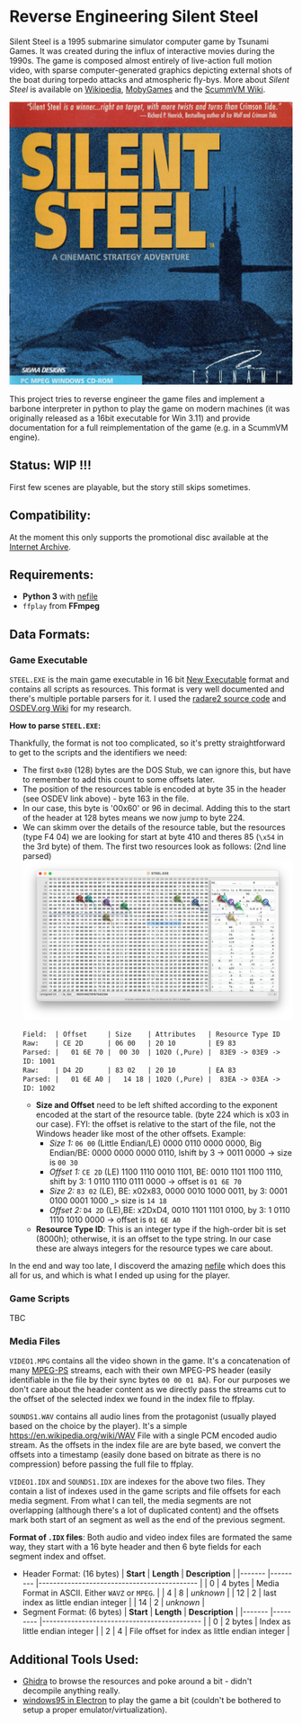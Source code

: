 # Reverse Engineering Silent Steel

Silent Steel is a 1995 submarine simulator computer game by Tsunami Games. It was created during the influx of interactive movies during the 1990s. The game is composed almost entirely of live-action full motion video, with sparse computer-generated graphics depicting external shots of the boat during torpedo attacks and atmospheric fly-bys. More about _Silent Steel_ is available on [Wikipedia](https://en.wikipedia.org/wiki/Silent_Steel), [MobyGames](https://www.mobygames.com/game/7993/silent-steel/) and the [ScummVM Wiki](https://wiki.scummvm.org/index.php/Silent_Steel).

![CD Cover](cover.jpg)

This project tries to reverse engineer the game files and implement a barbone interpreter in python to play the game on modern machines (it was originally released as a 16bit executable for Win 3.11) and provide documentation for a full reimplementation of the game (e.g. in a ScummVM engine).

## Status: WIP !!!

First few scenes are playable, but the story still skips sometimes.

## Compatibility:

At the moment this only supports the promotional disc available at the [Internet Archive](https://archive.org/details/silentsteeldisconepromotional).

## Requirements:

- **Python 3** with [nefile](https://github.com/npjg/nefile)
- `ffplay` from **FFmpeg**

## Data Formats:

### Game Executable

`STEEL.EXE` is the main game executable in 16 bit [New Executable](https://en.wikipedia.org/wiki/New_Executable) format and contains all scripts as resources. This format is very well documented and there's multiple portable parsers for it. I used the [radare2 source code](https://github.com/radareorg/radare2/blob/master/libr/bin/format/ne) and [OSDEV.org Wiki](https://wiki.osdev.org/NE) for my research.

**How to parse `STEEL.EXE`:**

Thankfully, the format is not too complicated, so it's pretty straightforward to get to the scripts and the identifiers we need:

- The first `0x80` (128) bytes are the DOS Stub, we can ignore this, but have to remember to add this count to some offsets later.
- The position of the resources table is encoded at byte 35 in the header (see OSDEV link above) - byte 163 in the file.
- In our case, this byte is '00x60' or 96 in decimal. Adding this to the start of the header at 128 bytes means we now jump to byte 224.
- We can skimm over the details of the resource table, but the resources (type F4 04) we are looking for start at byte 410 and theres 85 (`\x54` in the 3rd byte) of them. The first two resources look as follows: (2nd line parsed)
  ![Resource Table](steel_exe-resource-table.png)
  ```
  Field:  | Offset     | Size    | Attributes   | Resource Type ID
  Raw:    | CE 2D      | 06 00   | 20 10        | E9 83
  Parsed: |   01 6E 70 |  00 30  | 1020 (,Pure) |  83E9 -> 03E9 -> ID: 1001
  Raw:    | D4 2D      | 83 02   | 20 10        | EA 83
  Parsed: |   01 6E A0 |   14 18 | 1020 (,Pure) |  83EA -> 03EA -> ID: 1002
  ```
  - **Size and Offset** need to be left shifted according to the exponent encoded at the start of the resource table. (byte 224 which is x03 in our case). FYI: the offset is relative to the start of the file, not the Windows header like most of the other offsets. Example:
    - _Size 1:_ `06 00` (Little Endian/LE) 0000 0110 0000 0000, Big Endian/BE: 0000 0000 0000 0110, lshift by 3 -> 0011 0000 -> size is `00 30`
    - _Offset 1:_ `CE 2D` (LE) 1100 1110 0010 1101, BE: 0010 1101 1100 1110, shift by 3: 1 0110 1110 0111 0000 -> offset is `01 6E 70`
    - _Size 2:_ `83 02` (LE), BE: x02x83, 0000 0010 1000 0011, by 3: 0001 0100 0001 1000 \_> size is `14 18`
    - _Offset 2:_ `D4 2D` (LE),BE: x2DxD4, 0010 1101 1101 0100, by 3: 1 0110 1110 1010 0000 -> offset is `01 6E A0`
  - **Resource Type ID**: This is an integer type if the high-order bit is set (8000h); otherwise, it is an offset to the type string. In our case these are always integers for the resource types we care about.

In the end and way too late, I discoverd the amazing [nefile](https://github.com/npjg/nefile) which does this all for us, and which is what I ended up using for the player.

### Game Scripts

TBC

### Media Files

`VIDEO1.MPG` contains all the video shown in the game. It's a concatenation of many [MPEG-PS](https://en.wikipedia.org/wiki/MPEG_program_stream) streams, each with their own MPEG-PS header (easily identifiable in the file by their sync bytes `00 00 01 BA`). For our purposes we don't care about the header content as we directly pass the streams cut to the offset of the selected index we found in the index file to ffplay.

`SOUNDS1.WAV` contains all audio lines from the protagonist (usually played based on the choice by the player). It's a simple https://en.wikipedia.org/wiki/WAV File with a single PCM encoded audio stream. As the offsets in the index file are are byte based, we convert the offsets into a timestamp (easily done based on bitrate as there is no compression) before passing the full file to ffplay.

`VIDEO1.IDX` and `SOUNDS1.IDX` are indexes for the above two files. They contain a list of indexes used in the game scripts and file offsets for each media segment. From what I can tell, the media segments are not overlapping (although there's a lot of duplicated content) and the offsets mark both start of an segment as well as the end of the previous segment.

**Format of `.IDX` files**: Both audio and video index files are formated the same way, they start with a 16 byte header and then 6 byte fields for each segment index and offset.

- Header Format: (16 bytes)
  | **Start** | **Length** | **Description** |
  |------- |--------- |-------------------------------------------- |
  | 0 | 4 bytes | Media Format in ASCII. Either `WAVZ` or `MPEG`. |
  | 4 | 8 | _unknown_ |
  | 12 | 2 | last index as little endian integer |
  | 14 | 2 | _unknown_ |
- Segment Format: (6 bytes)
  | **Start** | **Length** | **Description** |
  |------- |--------- |-------------------------------------------- |
  | 0 | 2 bytes | Index as little endian integer |
  | 2 | 4 | File offset for index as little endian integer |

## Additional Tools Used:

- [Ghidra](https://ghidra-sre.org/) to browse the resources and poke around a bit - didn't decompile anything really.
- [windows95 in Electron](https://github.com/felixrieseberg/windows95/) to play the game a bit (couldn't be bothered to setup a proper emulator/virtualization).
